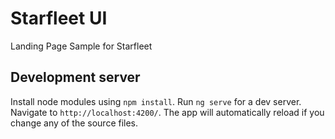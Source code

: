 # Starfleet UI

Landing Page Sample for Starfleet

## Development server
Install node modules using `npm install`.
Run `ng serve` for a dev server. Navigate to `http://localhost:4200/`. The app will automatically reload if you change any of the source files.

